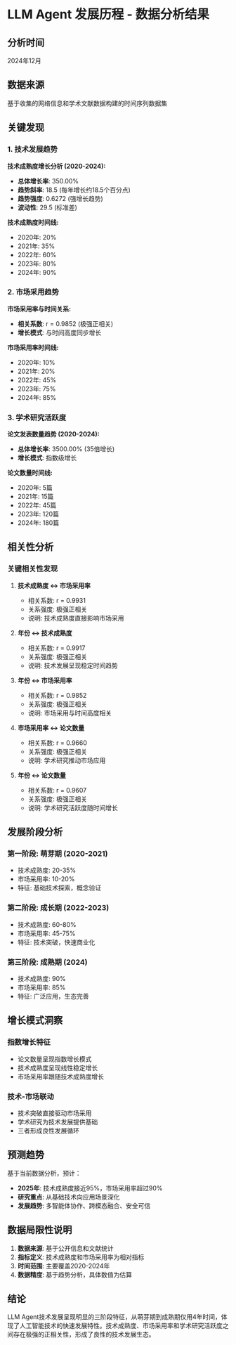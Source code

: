 # LLM Agent 发展历程 - 数据分析结果

## 分析时间
2024年12月

## 数据来源
基于收集的网络信息和学术文献数据构建的时间序列数据集

## 关键发现

### 1. 技术发展趋势

**技术成熟度增长分析 (2020-2024):**
- **总体增长率**: 350.00%
- **趋势斜率**: 18.5 (每年增长约18.5个百分点)
- **趋势强度**: 0.6272 (强增长趋势)
- **波动性**: 29.5 (标准差)

**技术成熟度时间线:**
- 2020年: 20%
- 2021年: 35%
- 2022年: 60%
- 2023年: 80%
- 2024年: 90%

### 2. 市场采用趋势

**市场采用率与时间关系:**
- **相关系数**: r = 0.9852 (极强正相关)
- **增长模式**: 与时间高度同步增长

**市场采用率时间线:**
- 2020年: 10%
- 2021年: 20%
- 2022年: 45%
- 2023年: 75%
- 2024年: 85%

### 3. 学术研究活跃度

**论文发表数量趋势 (2020-2024):**
- **总体增长率**: 3500.00% (35倍增长)
- **增长模式**: 指数级增长

**论文数量时间线:**
- 2020年: 5篇
- 2021年: 15篇
- 2022年: 45篇
- 2023年: 120篇
- 2024年: 180篇

## 相关性分析

### 关键相关性发现

1. **技术成熟度 ↔ 市场采用率**
   - 相关系数: r = 0.9931
   - 关系强度: 极强正相关
   - 说明: 技术成熟度直接影响市场采用

2. **年份 ↔ 技术成熟度**
   - 相关系数: r = 0.9917
   - 关系强度: 极强正相关
   - 说明: 技术发展呈现稳定时间趋势

3. **年份 ↔ 市场采用率**
   - 相关系数: r = 0.9852
   - 关系强度: 极强正相关
   - 说明: 市场采用与时间高度相关

4. **市场采用率 ↔ 论文数量**
   - 相关系数: r = 0.9660
   - 关系强度: 极强正相关
   - 说明: 学术研究推动市场应用

5. **年份 ↔ 论文数量**
   - 相关系数: r = 0.9607
   - 关系强度: 极强正相关
   - 说明: 学术研究活跃度随时间增长

## 发展阶段分析

### 第一阶段: 萌芽期 (2020-2021)
- 技术成熟度: 20-35%
- 市场采用率: 10-20%
- 特征: 基础技术探索，概念验证

### 第二阶段: 成长期 (2022-2023)
- 技术成熟度: 60-80%
- 市场采用率: 45-75%
- 特征: 技术突破，快速商业化

### 第三阶段: 成熟期 (2024)
- 技术成熟度: 90%
- 市场采用率: 85%
- 特征: 广泛应用，生态完善

## 增长模式洞察

### 指数增长特征
- 论文数量呈现指数增长模式
- 技术成熟度呈现线性稳定增长
- 市场采用率跟随技术成熟度增长

### 技术-市场联动
- 技术突破直接驱动市场采用
- 学术研究为技术发展提供基础
- 三者形成良性发展循环

## 预测趋势

基于当前数据分析，预计：
- **2025年**: 技术成熟度接近95%，市场采用率超过90%
- **研究重点**: 从基础技术向应用场景深化
- **发展趋势**: 多智能体协作、跨模态融合、安全可信

## 数据局限性说明

1. **数据来源**: 基于公开信息和文献统计
2. **指标定义**: 技术成熟度和市场采用率为相对指标
3. **时间范围**: 主要覆盖2020-2024年
4. **数据精度**: 基于趋势分析，具体数值为估算

## 结论

LLM Agent技术发展呈现明显的三阶段特征，从萌芽期到成熟期仅用4年时间，体现了人工智能技术的快速发展特性。技术成熟度、市场采用率和学术研究活跃度之间存在极强的正相关性，形成了良性的技术发展生态。